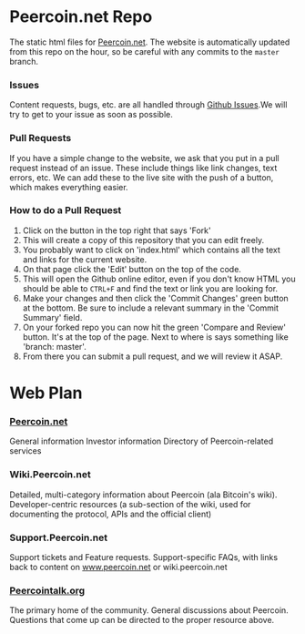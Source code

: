 Peercoin.net Repo
============
The static html files for [Peercoin.net](http://peercoin.net). The website is automatically updated from this repo on the hour, so be careful with any commits to the `master` branch. 

### Issues
Content requests, bugs, etc. are all handled through [Github Issues](https://github.com/super3/Peercoin.net/issues).We will try to get to your issue as soon as possible.

### Pull Requests
If you have a simple change to the website, we ask that you put in a pull request instead of an issue. These include things like link changes, text errors, etc. We can add these to the live site with the push of a button, which makes everything easier. 

### How to do a Pull Request
1. Click on the button in the top right that says 'Fork'
2. This will create a copy of this repository that you can edit freely. 
3. You probably want to click on 'index.html' which contains all the text and links for the current website.
4. On that page click the 'Edit' button on the top of the code.
5. This will open the Github online editor, even if you don't know HTML you should be able to `CTRL+F` and find the text or link you are looking for. 
6. Make your changes and then click the 'Commit Changes' green button at the bottom. Be sure to include a relevant summary in the 'Commit Summary' field. 
7. On your forked repo you can now hit the green 'Compare and Review' button. It's at the top of the page. Next to where is says something like 'branch: master'. 
8. From there you can submit a pull request, and we will review it ASAP.

Web Plan
============
### [Peercoin.net](http://peercoin.net)
General information
Investor information
Directory of Peercoin-related services

### Wiki.Peercoin.net
Detailed, multi-category information about Peercoin (ala Bitcoin's wiki).
Developer-centric resources (a sub-section of the wiki, used for documenting the protocol, APIs and the official client)

### Support.Peercoin.net
Support tickets and Feature requests. Support-specific FAQs, with links back to content on www.peercoin.net or wiki.peercoin.net

### [Peercointalk.org](http://www.peercointalk.org/index.php)
The primary home of the community. General discussions about Peercoin. Questions that come up can be directed to the proper resource above.
